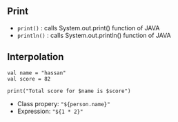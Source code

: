 ## Print
* `print()` : calls System.out.print() function of JAVA
* `println()` : calls System.out.println() function of JAVA

## Interpolation
```
val name = "hassan"
val score = 82

print("Total score for $name is $score")
```
* Class propery: `"${person.name}"`
* Expression:  `"${1 * 2}"`
